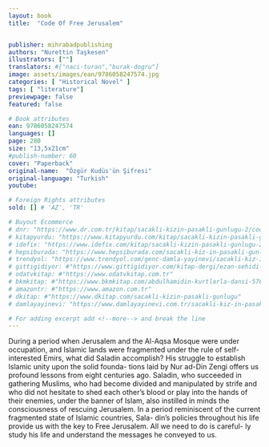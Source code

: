 ```yaml
---
layout: book
title:  "Code Of Free Jerusalem"


publisher: mihrabadpublishing
authors: "Nurettin Taşkesen"
illustrators: [""]
translators: #["naci-turan","burak-dogru"]
image: assets/images/ean/9786058247574.jpg
categories: [ "Historical Novel" ]
tags: [ "literature"]
previewpage: false
featured: false

# Book attributes
ean: 9786058247574
languages: []
page: 280
size: "13,5x21cm"
#publish-number: 60
cover: "Paperback"
original-name:  "Özgür Kudüs'ün Şifresi"
original-language: "Turkish"
youtube:

# Foreign Rights attributes
sold: [] # 'AZ', 'TR'

# Buyout Ecommerce
# dnr: "https://www.dr.com.tr/kitap/sacakli-kizin-pasakli-gunlugu-2/cocuk-ve-genclik/genclik-10-yas/roman-oyku/urunno=0001893059001"
# kitapyurdu: "https://www.kitapyurdu.com/kitap/sacakli-kizin-pasakli-gunlugu-2-/560122.html&filter_name=Sa%C3%A7akl%C4%B1+K%C4%B1z%27%C4%B1n+Pasakl%C4%B1+G%C3%BCnl%C3%BC%C4%9F%C3%BC+2"
# idefix: "https://www.idefix.com/kitap/sacakli-kizin-pasakli-gunlugu-2/cocuk-ve-genclik/genclik-10-yas/roman-oyku/urunno=0001893059001"
# hepsiburada: "https://www.hepsiburada.com/sacakli-kiz-in-pasakli-gunlugu-2-damla-yayinevi-p-HBV000012ER86"
# trendyol: "https://www.trendyol.com/genc-damla-yayinevi/sacakli-kiz-in-pasakli-gunlugu-2-p-54825777"
# gittigidiyor: #"https://www.gittigidiyor.com/kitap-dergi/ezan-sehidi-adnan-menderes_pdp_732728793"
# odatvkitap: #"https://www.odatvkitap.com.tr"
# bkmkitap: #"https://www.bkmkitap.com/abdulhamidin-kurtlarla-dansi-578226"
# amazontr: #"https://www.amazon.com.tr"
# dkitap: #"https://www.dkitap.com/sacakli-kizin-pasakli-gunlugu"
# damlayayinevi: "https://www.damlayayinevi.com.tr/sacakli-kiz-in-pasakli-gunlugu-2-bu-iste-bi-terslik-var"

# For adding excerpt add <!--more--> and break the line
---
```

During a period when Jerusalem and the Al-Aqsa
Mosque were under occupation, and Islamic lands
were fragmented under the rule of self-interested
Emirs, what did Saladin accomplish? His struggle
to establish Islamic unity upon the solid founda-
tions laid by Nur ad-Din Zengi offers us profound
lessons from eight centuries ago. Saladin, who
succeeded in gathering Muslims, who had become
divided and manipulated by strife and who did not
hesitate to shed each other’s blood or play into
the hands of their enemies, under the banner of
Islam, also instilled in minds the consciousness of
rescuing Jerusalem. In a period reminiscent of the
current fragmented state of Islamic countries, Sala-
din’s policies throughout his life provide us with the
key to Free Jerusalem. All we need to do is careful-
ly study his life and understand the messages he
conveyed to us.
<!--more--> 


